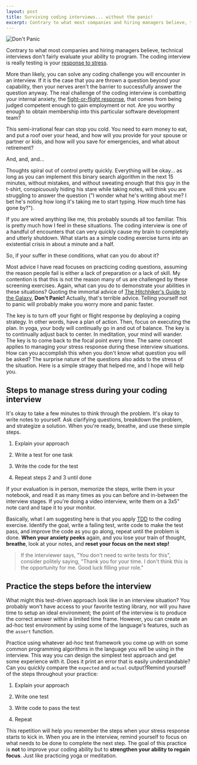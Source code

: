 ```yaml
---
layout: post
title: Surviving coding interviews... without the panic!
excerpt: Contrary to what most companies and hiring managers believe, that technical interviews evaluate your ability to program, the coding interview is really testing is your response to stress.
---
```


![Don't Panic](https://upload.wikimedia.org/wikipedia/commons/thumb/a/ad/The_Hitchhiker%27s_Guide_to_the_Galaxy.svg/1200px-The_Hitchhiker%27s_Guide_to_the_Galaxy.svg.png)

Contrary to what most companies and hiring managers believe, technical interviews don't fairly evaluate your ability to program. The coding interview is really testing is your [response to stress](https://www.health.harvard.edu/staying-healthy/understanding-the-stress-response).

More than likely, you can solve any coding challenge you will encounter in an interview. If it is the case that you are thrown a question beyond your capability, then your nerves aren't the barrier to successfully answer the question anyway. The real challenge of the coding interview is combatting your internal anxiety, the [fight-or-flight response](https://www.psychologytools.com/resource/fight-or-flight-response/), that comes from being judged competent enough to gain employment or not. Are you worthy enough to obtain membership into this particular software development team?

This semi-irrational fear can stop you cold. You need to earn money to eat, and put a roof over your head, and how will you provide for your spouse or partner or kids, and how will you save for emergencies, and what about retirement?

And, and, and...

Thoughts spiral out of control pretty quickly. Everything will be okay... as long as you can implement this binary search algorithm in the next 15 minutes, without mistakes, and without sweating enough that this guy in the t-shirt, conspicuously hiding his stare while taking notes, will think you are struggling to answer the question ("I wonder what he's writing about me? I bet he's noting how long it's taking me to start typing. How much time has gone by?").

If you are wired anything like me, this probably sounds all too familiar. This is pretty much how I feel in these situations. The coding interview is one of a handful of encounters that can very quickly cause my brain to completely and utterly shutdown. What starts as a simple coding exercise turns into an existential crisis in about a minute and a half.

So, if your suffer in these conditions, what can you do about it?

Most advice I have read focuses on practicing coding questions, assuming the reason people fail is either a lack of preparation or a lack of skill. My contention is that this is not the reason many of us are challenged by these screening exercises. Again, what can you do to demonstrate your abilities in these situations? Quoting the immortal advice of [The Hitchhiker's Guide to the Galaxy](https://en.wikipedia.org/wiki/Phrases_from_The_Hitchhiker%27s_Guide_to_the_Galaxy#Don't_Panic), **Don't Panic!** Actually, that's terrible advice. Telling yourself not to panic will probably make you worry more and panic faster.

The key is to turn off your fight or flight response by deploying a coping strategy. In other words, have a plan of action. Then, focus on executing the plan. In yoga, your body will continually go in and out of balance. The key is to continually adjust back to center. In meditation, your mind will wander. The key is to come back to the focal point every time. The same concept applies to managing your stress response during these interview situations. How can you accomplish this when you don't know what question you will be asked? The surprise nature of the questions also adds to the stress of the situation. Here is a simple stragey that helped me, and I hope will help you.

## Steps to manage stress during your coding interview

It's okay to take a few minutes to think through the problem. It's okay to write notes to yourself. Ask clarifying questions, breakdown the problem, and strategize a solution. When you're ready, breathe, and use these simple steps.

1. Explain your approach

2. Write a test for one task

3. Write the code for the test

5. Repeat steps 2 and 3 until done

If your evaluation is in person, memorize the steps, write them in your notebook, and read it as many times as you can before and in-between the interview stages. If you're doing a video interview, write them on a 3x5" note card and tape it to your monitor.

Basically, what I am suggesting here is that you apply [TDD](https://martinfowler.com/bliki/TestDrivenDevelopment.html) to the coding exercise. Identify the goal, write a failing test, write code to make the test pass, and improve the code as you go along, repeat until the problem is done. **When your anxiety peeks** again, and you lose your train of thought, **breathe**, look at your notes, and **reset your focus on the next step!**


> If the interviewer says, "You don't need to write tests for this", consider politely saying, "Thank you for your time. I don't think this is the opportunity for me. Good luck filling your role."

## Practice the steps before the interview

What might this test-driven approach look like in an interview situation? You probably won't have access to your favorite testing library, nor will you have time to setup an ideal environment; the point of the interview is to produce the correct answer within a limited time frame. However, you can create an ad-hoc test environment by using some of the language's features, such as the `assert` function.

Practice using whatever ad-hoc test framework you come up with on some common programming algorithms in the language you will be using in the interview. This way you can design the simplest test approach and get some experience with it. Does it print an error that is easily understandable? Can you quickly compare the `expected` and `actual` output?Remind yourself of the steps throughout your practice:

1. Explain your approach

2. Write one test

3. Write code to pass the test

4. Repeat

This repetition will help you remember the steps when your stress response starts to kick in. When you are in the interview, remind yourself to focus on what needs to be done to complete the next step. The goal of this practice is **not** to improve your coding ability but to **strengthen your ability to regain focus**. Just like practicing yoga or meditation.
